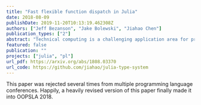 ```yaml
---
title: "Fast flexible function dispatch in Julia"
date: 2018-08-09
publishDate: 2019-11-20T10:13:19.462308Z
authors: ["Jeff Bezanson", "Jake Bolewski", "Jiahao Chen"]
publication_types: ["2"]
abstract: "Technical computing is a challenging application area for programming languages to address. This is evinced by the unusually large number of specialized languages in the area (e.g. MATLAB, R), and the complexity of common software stacks, often involving multiple languages and custom code generators. We believe this is ultimately due to key characteristics of the domain: highly complex operators, a need for extensive code specialization for performance, and a desire for permissive high-level programming styles allowing productive experimentation. The Julia language attempts to provide a more effective structure for this kind of programming by allowing programmers to express complex polymorphic behaviors using dynamic multiple dispatch over parametric types. The forms of extension and reuse permitted by this paradigm have proven valuable for technical computing. We report on how this approach has allowed domain experts to express useful abstractions while simultaneously providing a natural path to better performance for high-level technical code."
featured: false
publication: ""
projects: ["julia", "pl"]
url_pdf: https://arxiv.org/abs/1808.03370
url_code: https://github.com/jiahao/julia-type-system
---
```


This paper was rejected several times from multiple programming language conferences. Happily, a heavily revised version of this paper finally made it into OOPSLA 2018.
